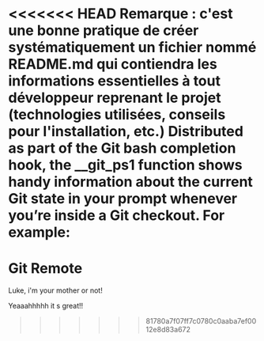 <<<<<<< HEAD
Remarque : c'est une bonne pratique de créer systématiquement un fichier nommé README.md qui contiendra les informations essentielles à tout développeur reprenant le projet (technologies utilisées, conseils pour l'installation, etc.)
Distributed as part of the Git bash completion hook, the __git_ps1 function shows handy information about the current Git state in your prompt whenever you’re inside a Git checkout. For example:
=======
# Git Remote

Luke, i'm your mother or not!

Yeaaahhhhh it s great!!
>>>>>>> 81780a7f07ff7c0780c0aaba7ef0012e8d83a672
